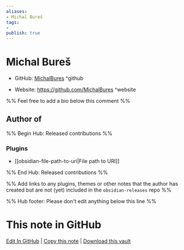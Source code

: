 ```yaml
---
aliases:
- Michal Bureš
tags:
- 
publish: true
---
```


# Michal Bureš

- GitHub: [MichalBures](https://github.com/MichalBures/) ^github
<!-- - Discord: `@` ^discord-->
- Website: <https://github.com/MichalBures> ^website
<!-- - [[Publish sites|Publish site]]: ^publish-->

%% Feel free to add a bio below this comment %%


## Author of

%% Begin Hub: Released contributions %%
### Plugins
- [[obsidian-file-path-to-uri|File path to URI]]

%% End Hub: Released contributions %%

%% Add links to any plugins, themes or other notes that the author has created but are not (yet) included in the `obsidian-releases` repo %%

<!--
### Unlisted plugins
-->

<!--
### Others

- 
-->

<!--
## Sponsor this author

- [[GitHub sponsors]]: [Sponsor @MichalBures on GitHub Sponsors](https://github.com/sponsors/MichalBures) ^github-sponsor
- [[Buy me a coffee]]: ^buy-me-a-coffee
- [[PayPal]]: ^paypal
- [[Patreon]]: ^patreon

-->

<!--
## Follow this author

- [[YouTube Channels|On YouTube]]: ^youtube
- Twitter: ^twitter
- ...
-->

%% Hub footer: Please don't edit anything below this line %%

# This note in GitHub

<span class="git-footer">[Edit In GitHub](https://github.dev/obsidian-community/obsidian-hub/blob/main/01%20-%20Community/People/MichalBures.md "git-hub-edit-note") | [Copy this note](https://raw.githubusercontent.com/obsidian-community/obsidian-hub/main/01%20-%20Community/People/MichalBures.md "git-hub-copy-note") | [Download this vault](https://github.com/obsidian-community/obsidian-hub/archive/refs/heads/main.zip "git-hub-download-vault") </span>
